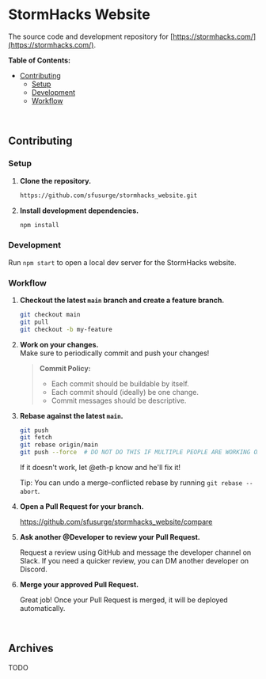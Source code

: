 # StormHacks Website

The source code and development repository for [https://stormhacks.com/](https://stormhacks.com/).


**Table of Contents:**

- [Contributing](#contributing)
   - [Setup](#setup)
   - [Development](#development)
   - [Workflow](#workflow)



&nbsp;

## Contributing

### Setup

1. **Clone the repository.**  
   
   ```bash
   https://github.com/sfusurge/stormhacks_website.git
   ```
   
2. **Install development dependencies.**  
   
   ```bash
   npm install
   ```


### Development

Run `npm start` to open a local dev server for the StormHacks website.

### Workflow

1. **Checkout the latest `main` branch and create a feature branch.**
   
   ```bash
   git checkout main
   git pull
   git checkout -b my-feature
   ```
   
2. **Work on your changes.**  
   Make sure to periodically commit and push your changes!
   
   > **Commit Policy:**  
   > 
   > - Each commit should be buildable by itself.
   > - Each commit should (ideally) be one change.
   > - Commit messages should be descriptive. 

3. **Rebase against the latest `main`.**  
   
   ```bash
   git push
   git fetch
   git rebase origin/main
   git push --force  # DO NOT DO THIS IF MULTIPLE PEOPLE ARE WORKING ON THE BRANCH
   ```
   
   If it doesn't work, let @eth-p know and he'll fix it!
   
   Tip: You can undo a merge-conflicted rebase by running `git rebase --abort`.

4. **Open a Pull Request for your branch.**
   
   https://github.com/sfusurge/stormhacks_website/compare
   
5. **Ask another @Developer to review your Pull Request.**

   Request a review using GitHub and message the developer channel on Slack. If you need a quicker review, you can DM another developer on Discord.
   
6. **Merge your approved Pull Request.**

   Great job! Once your Pull Request is merged, it will be deployed automatically.


&nbsp;


## Archives

TODO

